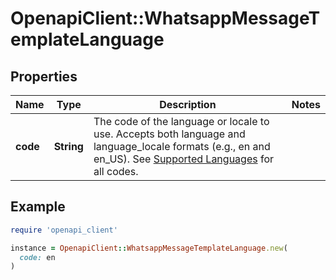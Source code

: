 # OpenapiClient::WhatsappMessageTemplateLanguage

## Properties

| Name | Type | Description | Notes |
| ---- | ---- | ----------- | ----- |
| **code** | **String** | The code of the language or locale to use. Accepts both language and language_locale formats (e.g., en and en_US). See [Supported Languages](https://developers.facebook.com/docs/whatsapp/api/messages/message-templates#supported-languages-) for all codes. |  |

## Example

```ruby
require 'openapi_client'

instance = OpenapiClient::WhatsappMessageTemplateLanguage.new(
  code: en
)
```

